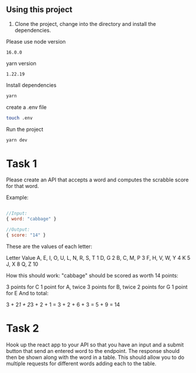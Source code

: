 ## Using this project

1. Clone the project, change into the directory and install the dependencies.

Please use
node version
```
16.0.0
```
yarn version
```
1.22.19
```

Install dependencies 
```bash
yarn
```

create a .env file
```bash
touch .env
```

Run the project
```bash
yarn dev
```


# Task 1 

Please create an API that accepts a word and computes the scrabble score for that word.

Example:
```javascript

//Input: 
{ word: "cabbage" } 

//Output: 
{ score: "14" }
```

These are the values of each letter: 

Letter                           Value
A, E, I, O, U, L, N, R, S, T       1
D, G                               2
B, C, M, P                         3
F, H, V, W, Y                      4
K                                  5
J, X                               8
Q, Z                               10

How this should work:
"cabbage" should be scored as worth 14 points:

3 points for C
1 point for A, twice
3 points for B, twice
2 points for G
1 point for E
And to total:

3 + 2*1 + 2*3 + 2 + 1
= 3 + 2 + 6 + 3
= 5 + 9
= 14


# Task 2 

Hook up the react app to your API so that you have an input and a submit button that send an entered word to the endpoint. 
The response should then be shown along with the word in a table. 
This should allow you to do multiple requests for different words adding each to the table.
